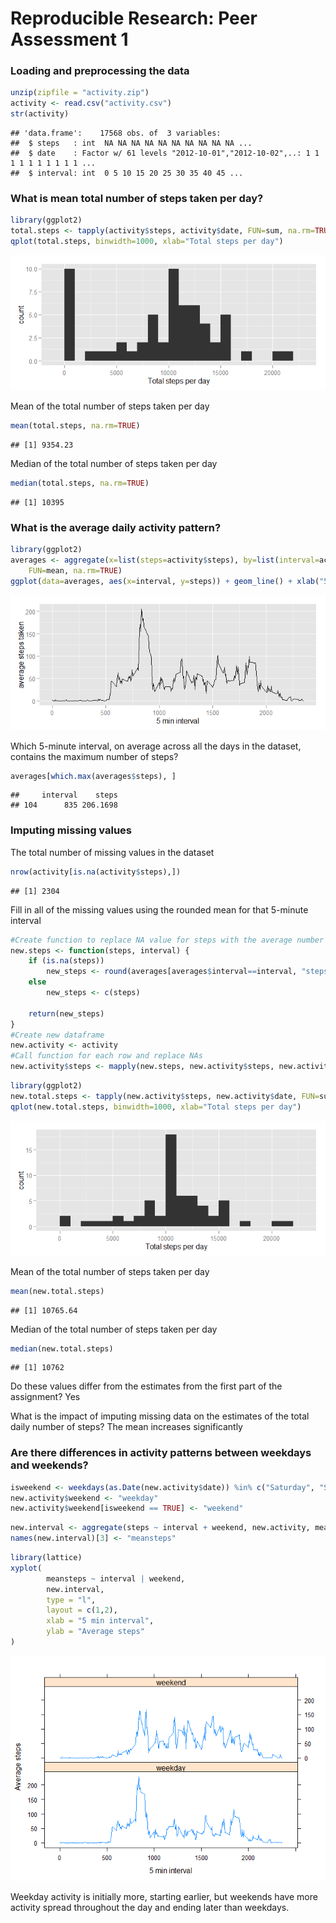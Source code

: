 # Reproducible Research: Peer Assessment 1

  
  

  
   
   
### Loading and preprocessing the data

```r
unzip(zipfile = "activity.zip")
activity <- read.csv("activity.csv")
str(activity)
```

```
## 'data.frame':	17568 obs. of  3 variables:
##  $ steps   : int  NA NA NA NA NA NA NA NA NA NA ...
##  $ date    : Factor w/ 61 levels "2012-10-01","2012-10-02",..: 1 1 1 1 1 1 1 1 1 1 ...
##  $ interval: int  0 5 10 15 20 25 30 35 40 45 ...
```

### What is mean total number of steps taken per day?

```r
library(ggplot2)
total.steps <- tapply(activity$steps, activity$date, FUN=sum, na.rm=TRUE)
qplot(total.steps, binwidth=1000, xlab="Total steps per day")
```

![](PA1_template_files/figure-html/unnamed-chunk-3-1.png) 

Mean of the total number of steps taken per day

```r
mean(total.steps, na.rm=TRUE)
```

```
## [1] 9354.23
```

Median of the total number of steps taken per day

```r
median(total.steps, na.rm=TRUE)
```

```
## [1] 10395
```

### What is the average daily activity pattern?

```r
library(ggplot2)
averages <- aggregate(x=list(steps=activity$steps), by=list(interval=activity$interval), 
    FUN=mean, na.rm=TRUE)
ggplot(data=averages, aes(x=interval, y=steps)) + geom_line() + xlab("5 min interval") + ylab("average steps taken")
```

![](PA1_template_files/figure-html/unnamed-chunk-6-1.png) 
  
Which 5-minute interval, on average across all the days in the dataset, contains the maximum number of steps?

```r
averages[which.max(averages$steps), ]
```

```
##     interval    steps
## 104      835 206.1698
```

### Imputing missing values
The total number of missing values in the dataset 

```r
nrow(activity[is.na(activity$steps),])
```

```
## [1] 2304
```
  
Fill in all of the missing values using the rounded mean for that 5-minute interval

```r
#Create function to replace NA value for steps with the average number of steps for the same 5 min interval
new.steps <- function(steps, interval) {
    if (is.na(steps)) 
        new_steps <- round(averages[averages$interval==interval, "steps"])
    else
        new_steps <- c(steps)
        
    return(new_steps)
}
#Create new dataframe
new.activity <- activity
#Call function for each row and replace NAs
new.activity$steps <- mapply(new.steps, new.activity$steps, new.activity$interval)    
```


```r
library(ggplot2)
new.total.steps <- tapply(new.activity$steps, new.activity$date, FUN=sum, na.rm=TRUE)
qplot(new.total.steps, binwidth=1000, xlab="Total steps per day")
```

![](PA1_template_files/figure-html/unnamed-chunk-10-1.png) 

Mean of the total number of steps taken per day

```r
mean(new.total.steps)
```

```
## [1] 10765.64
```

Median of the total number of steps taken per day

```r
median(new.total.steps)
```

```
## [1] 10762
```
Do these values differ from the estimates from the first part of the assignment?   Yes

What is the impact of imputing missing data on the estimates of the total daily number of steps?  The mean increases significantly

### Are there differences in activity patterns between weekdays and weekends?

```r
isweekend <- weekdays(as.Date(new.activity$date)) %in% c("Saturday", "Sunday")
new.activity$weekend <- "weekday"
new.activity$weekend[isweekend == TRUE] <- "weekend"
```


```r
new.interval <- aggregate(steps ~ interval + weekend, new.activity, mean)
names(new.interval)[3] <- "meansteps"
```


```r
library(lattice)
xyplot(
        meansteps ~ interval | weekend,
        new.interval,
        type = "l",
        layout = c(1,2),
        xlab = "5 min interval",
        ylab = "Average steps"
)
```

![](PA1_template_files/figure-html/unnamed-chunk-15-1.png) 
  
Weekday activity is initially more, starting earlier, but weekends have more activity spread throughout the day and ending later than weekdays.
